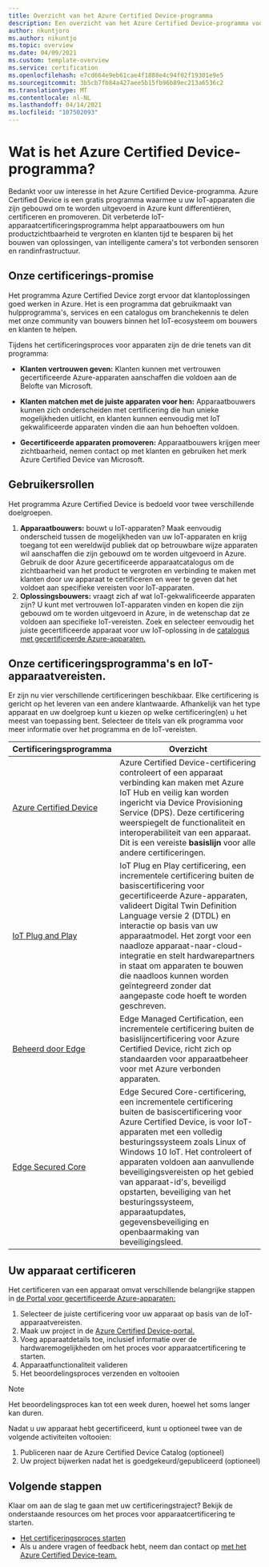 ```yaml
---
title: Overzicht van het Azure Certified Device-programma
description: Een overzicht van het Azure Certified Device-programma voor onze partners en klanten. Gebruik deze resources om het proces voor apparaatcertificering te starten. Ontdek hoe u uw apparaat kunt certificeren, van IoT-apparaatvereisten tot het publiceren van uw apparaat.
author: nkuntjoro
ms.author: nikuntjo
ms.topic: overview
ms.date: 04/09/2021
ms.custom: template-overview
ms.service: certification
ms.openlocfilehash: e7cd664e9eb61cae4f1888e4c94f02f19301e9e5
ms.sourcegitcommit: 3b5cb7fb84a427aee5b15fb96b89ec213a6536c2
ms.translationtype: MT
ms.contentlocale: nl-NL
ms.lasthandoff: 04/14/2021
ms.locfileid: "107502093"
---
```

# <a name="what-is-the-azure-certified-device-program"></a>Wat is het Azure Certified Device-programma?

Bedankt voor uw interesse in het Azure Certified Device-programma. Azure Certified Device is een gratis programma waarmee u uw IoT-apparaten die zijn gebouwd om te worden uitgevoerd in Azure kunt differentiëren, certificeren en promoveren. Dit verbeterde IoT-apparaatcertificeringsprogramma helpt apparaatbouwers om hun productzichtbaarheid te vergroten en klanten tijd te besparen bij het bouwen van oplossingen, van intelligente camera's tot verbonden sensoren en randinfrastructuur.

## <a name="our-certification-promise"></a>Onze certificerings-promise

Het programma Azure Certified Device zorgt ervoor dat klantoplossingen goed werken in Azure. Het is een programma dat gebruikmaakt van hulpprogramma's, services en een catalogus om branchekennis te delen met onze community van bouwers binnen het IoT-ecosysteem om bouwers en klanten te helpen.

Tijdens het certificeringsproces voor apparaten zijn de drie tenets van dit programma:

- **Klanten vertrouwen geven:** Klanten kunnen met vertrouwen gecertificeerde Azure-apparaten aanschaffen die voldoen aan de Belofte van Microsoft.

- **Klanten matchen met de juiste apparaten voor hen:** Apparaatbouwers kunnen zich onderscheiden met certificering die hun unieke mogelijkheden uitlicht, en klanten kunnen eenvoudig met IoT gekwalificeerde apparaten vinden die aan hun behoeften voldoen.

- **Gecertificeerde apparaten promoveren:** Apparaatbouwers krijgen meer zichtbaarheid, nemen contact op met klanten en gebruiken het merk Azure Certified Device van Microsoft.

## <a name="user-roles"></a>Gebruikersrollen

Het programma Azure Certified Device is bedoeld voor twee verschillende doelgroepen.

1. **Apparaatbouwers:** bouwt u IoT-apparaten? Maak eenvoudig onderscheid tussen de mogelijkheden van uw IoT-apparaten en krijg toegang tot een wereldwijd publiek dat op betrouwbare wijze apparaten wil aanschaffen die zijn gebouwd om te worden uitgevoerd in Azure. Gebruik de door Azure gecertificeerde apparaatcatalogus om de zichtbaarheid van het product te vergroten en verbinding te maken met klanten door uw apparaat te certificeren en weer te geven dat het voldoet aan specifieke vereisten voor IoT-apparaten.
1.  **Oplossingsbouwers:** vraagt zich af wat IoT-gekwalificeerde apparaten zijn? U kunt met vertrouwen IoT-apparaten vinden en kopen die zijn gebouwd om te worden uitgevoerd in Azure, in de wetenschap dat ze voldoen aan specifieke IoT-vereisten. Zoek en selecteer eenvoudig het juiste gecertificeerde apparaat voor uw IoT-oplossing in de [catalogus met gecertificeerde Azure-apparaten.](https://devicecatalog.azure.com/)

## <a name="our-certification-programs-and-iot-device-requirements"></a>Onze certificeringsprogramma's en IoT-apparaatvereisten.

Er zijn nu vier verschillende certificeringen beschikbaar. Elke certificering is gericht op het leveren van een andere klantwaarde. Afhankelijk van het type apparaat en uw doelgroep kunt u kiezen op welke certificering(en) u het meest van toepassing bent. Selecteer de titels van elk programma voor meer informatie over het programma en de IoT-vereisten.

| Certificeringsprogramma         |  Overzicht                      |
------------------------------|-------------------------------------------------|
| [Azure Certified Device](program-requirements-azure-certified-device.md)          | Azure Certified Device-certificering controleert of een apparaat verbinding kan maken met Azure IoT Hub en veilig kan worden ingericht via Device Provisioning Service (DPS). Deze certificering weerspiegelt de functionaliteit en interoperabiliteit van een apparaat. Dit is een vereiste **basislijn** voor alle andere certificeringen.          |
| [IoT Plug and Play](program-requirements-pnp.md) | IoT Plug en Play certificering, een incrementele certificering buiten de basiscertificering voor gecertificeerde Azure-apparaten, valideert Digital Twin Definition Language versie 2 (DTDL) en interactie op basis van uw apparaatmodel. Het zorgt voor een naadloze apparaat-naar-cloud-integratie en stelt hardwarepartners in staat om apparaten te bouwen die naadloos kunnen worden geïntegreerd zonder dat aangepaste code hoeft te worden geschreven.  |
| [Beheerd door Edge](program-requirements-edge-managed.md) | Edge Managed Certification, een incrementele certificering buiten de basislijncertificering voor Azure Certified Device, richt zich op standaarden voor apparaatbeheer voor met Azure verbonden apparaten.  |
| [Edge Secured Core](program-requirements-edge-secured-core.md)                             | Edge Secured Core-certificering, een incrementele certificering buiten de basiscertificering voor Azure Certified Device, is voor IoT-apparaten met een volledig besturingssysteem zoals Linux of Windows 10 IoT. Het controleert of apparaten voldoen aan aanvullende beveiligingsvereisten op het gebied van apparaat-id's, beveiligd opstarten, beveiliging van het besturingssysteem, apparaatupdates, gegevensbeveiliging en openbaarmaking van beveiligingsleed. |

## <a name="how-to-certify-your-device"></a>Uw apparaat certificeren

Het certificeren van een apparaat omvat verschillende belangrijke stappen in [de Portal voor gecertificeerde Azure-apparaten:](https://certify.azure.com)

1. Selecteer de juiste certificering voor uw apparaat op basis van de IoT-apparaatvereisten.
1. Maak uw project in de [Azure Certified Device-portal.](https://certify.azure.com)
1. Voeg apparaatdetails toe, inclusief informatie over de hardwaremogelijkheden om het proces voor apparaatcertificering te starten.
1. Apparaatfunctionaliteit valideren
1. Het beoordelingsproces verzenden en voltooien

> [!Note]
> Het beoordelingsproces kan tot een week duren, hoewel het soms langer kan duren.

Nadat u uw apparaat hebt gecertificeerd, kunt u optioneel twee van de volgende activiteiten voltooien: 

1. Publiceren naar de Azure Certified Device Catalog (optioneel)
1. Uw project bijwerken nadat het is goedgekeurd/gepubliceerd (optioneel)

## <a name="next-steps"></a>Volgende stappen

Klaar om aan de slag te gaan met uw certificeringstraject? Bekijk de onderstaande resources om het proces voor apparaatcertificering te starten.

- [Het certificeringsproces starten](tutorial-00-selecting-your-certification.md)
- Als u andere vragen of feedback hebt, neem dan contact op [met het Azure Certified Device-team.](mailto:iotcert@microsoft.com)